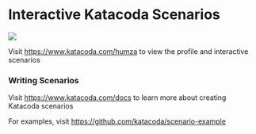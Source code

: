 # Interactive Katacoda Scenarios

[![](http://shields.katacoda.com/katacoda/humza/count.svg)](https://www.katacoda.com/humza "Get your profile on Katacoda.com")

Visit https://www.katacoda.com/humza to view the profile and interactive scenarios

### Writing Scenarios
Visit https://www.katacoda.com/docs to learn more about creating Katacoda scenarios

For examples, visit https://github.com/katacoda/scenario-example
